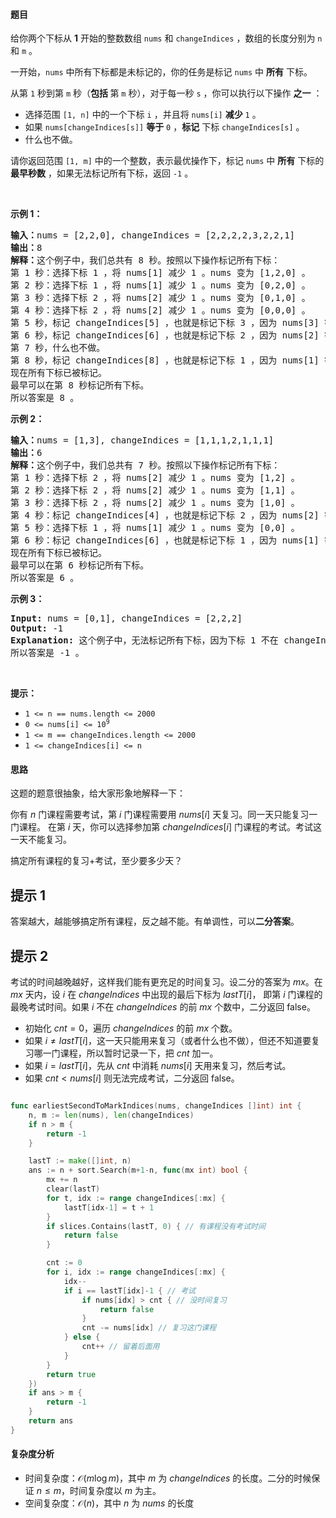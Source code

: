 #### 题目

<p>给你两个下标从 <strong>1</strong> 开始的整数数组 <code>nums</code> 和 <code>changeIndices</code> ，数组的长度分别为 <code>n</code> 和 <code>m</code> 。</p>

<p>一开始，<code>nums</code> 中所有下标都是未标记的，你的任务是标记 <code>nums</code> 中 <strong>所有</strong> 下标。</p>

<p>从第 <code>1</code> 秒到第 <code>m</code> 秒（<b>包括 </b>第 <code>m</code> 秒），对于每一秒 <code>s</code> ，你可以执行以下操作 <strong>之一</strong> ：</p>

<ul>
	<li>选择范围 <code>[1, n]</code> 中的一个下标 <code>i</code> ，并且将 <code>nums[i]</code> <strong>减少</strong> <code>1</code> 。</li>
	<li>如果 <code>nums[changeIndices[s]]</code> <strong>等于</strong> <code>0</code> ，<strong>标记</strong> 下标 <code>changeIndices[s]</code> 。</li>
	<li>什么也不做。</li>
</ul>

<p>请你返回范围 <code>[1, m]</code> 中的一个整数，表示最优操作下，标记 <code>nums</code> 中 <strong>所有</strong> 下标的 <strong>最早秒数</strong> ，如果无法标记所有下标，返回 <code>-1</code> 。</p>

<p> </p>

<p><strong class="example">示例 1：</strong></p>

<pre>
<b>输入：</b>nums = [2,2,0], changeIndices = [2,2,2,2,3,2,2,1]
<b>输出：</b>8
<b>解释：</b>这个例子中，我们总共有 8 秒。按照以下操作标记所有下标：
第 1 秒：选择下标 1 ，将 nums[1] 减少 1 。nums 变为 [1,2,0] 。
第 2 秒：选择下标 1 ，将 nums[1] 减少 1 。nums 变为 [0,2,0] 。
第 3 秒：选择下标 2 ，将 nums[2] 减少 1 。nums 变为 [0,1,0] 。
第 4 秒：选择下标 2 ，将 nums[2] 减少 1 。nums 变为 [0,0,0] 。
第 5 秒，标记 changeIndices[5] ，也就是标记下标 3 ，因为 nums[3] 等于 0 。
第 6 秒，标记 changeIndices[6] ，也就是标记下标 2 ，因为 nums[2] 等于 0 。
第 7 秒，什么也不做。
第 8 秒，标记 changeIndices[8] ，也就是标记下标 1 ，因为 nums[1] 等于 0 。
现在所有下标已被标记。
最早可以在第 8 秒标记所有下标。
所以答案是 8 。
</pre>

<p><strong class="example">示例 2：</strong></p>

<pre>
<b>输入：</b>nums = [1,3], changeIndices = [1,1,1,2,1,1,1]
<b>输出：</b>6
<b>解释：</b>这个例子中，我们总共有 7 秒。按照以下操作标记所有下标：
第 1 秒：选择下标 2 ，将 nums[2] 减少 1 。nums 变为 [1,2] 。
第 2 秒：选择下标 2 ，将 nums[2] 减少 1 。nums 变为 [1,1] 。
第 3 秒：选择下标 2 ，将 nums[2] 减少 1 。nums 变为 [1,0] 。
第 4 秒：标记 changeIndices[4] ，也就是标记下标 2 ，因为 nums[2] 等于 0 。
第 5 秒：选择下标 1 ，将 nums[1] 减少 1 。nums 变为 [0,0] 。
第 6 秒：标记 changeIndices[6] ，也就是标记下标 1 ，因为 nums[1] 等于 0 。
现在所有下标已被标记。
最早可以在第 6 秒标记所有下标。
所以答案是 6 。
</pre>

<p><strong class="example">示例 3：</strong></p>

<pre>
<strong>Input:</strong> nums = [0,1], changeIndices = [2,2,2]
<strong>Output:</strong> -1
<strong>Explanation:</strong> 这个例子中，无法标记所有下标，因为下标 1 不在 changeIndices 中。
所以答案是 -1 。
</pre>

<p> </p>

<p><strong>提示：</strong></p>

<ul>
	<li><code>1 <= n == nums.length <= 2000</code></li>
	<li><code>0 <= nums[i] <= 10<sup>9</sup></code></li>
	<li><code>1 <= m == changeIndices.length <= 2000</code></li>
	<li><code>1 <= changeIndices[i] <= n</code></li>
</ul>

#### 思路

这题的题意很抽象，给大家形象地解释一下：

你有 $n$ 门课程需要考试，第 $i$ 门课程需要用 $\textit{nums}[i]$ 天复习。同一天只能复习一门课程。
在第 $i$ 天，你可以选择参加第 $\textit{changeIndices}[i]$ 门课程的考试。考试这一天不能复习。

搞定所有课程的复习+考试，至少要多少天？

## 提示 1

答案越大，越能够搞定所有课程，反之越不能。有单调性，可以**二分答案**。

## 提示 2

考试的时间越晚越好，这样我们能有更充足的时间复习。设二分的答案为 $\textit{mx}$。在 $\textit{mx}$ 天内，设 $\textit{i}$ 在 $\textit{changeIndices}$ 中出现的最后下标为 $\textit{lastT}[\textit{i}]$，
即第 $i$ 门课程的最晚考试时间。如果 $i$ 不在 $\textit{changeIndices}$ 的前 $\textit{mx}$ 个数中，二分返回 false。

- 初始化 $\textit{cnt}=0$，遍历 $\textit{changeIndices}$ 的前 $\textit{mx}$ 个数。
- 如果 $i\ne \textit{lastT}[i]$，这一天只能用来复习（或者什么也不做），但还不知道要复习哪一门课程，所以暂时记录一下，把 $\textit{cnt}$ 加一。
- 如果 $i= \textit{lastT}[i]$，先从 $\textit{cnt}$ 中消耗 $\textit{nums}[i]$ 天用来复习，然后考试。
- 如果 $\textit{cnt}<\textit{nums}[i]$ 则无法完成考试，二分返回 false。

```go [sol]

func earliestSecondToMarkIndices(nums, changeIndices []int) int {
	n, m := len(nums), len(changeIndices)
	if n > m {
		return -1
	}

	lastT := make([]int, n)
	ans := n + sort.Search(m+1-n, func(mx int) bool {
		mx += n
		clear(lastT)
		for t, idx := range changeIndices[:mx] {
			lastT[idx-1] = t + 1
		}
		if slices.Contains(lastT, 0) { // 有课程没有考试时间
			return false
		}

		cnt := 0
		for i, idx := range changeIndices[:mx] {
			idx--
			if i == lastT[idx]-1 { // 考试
				if nums[idx] > cnt { // 没时间复习
					return false
				}
				cnt -= nums[idx] // 复习这门课程
			} else {
				cnt++ // 留着后面用
			}
		}
		return true
	})
	if ans > m {
		return -1
	}
	return ans
}
```

#### 复杂度分析

- 时间复杂度：$\mathcal{O}(m\log m)$，其中 $m$ 为 $\textit{changeIndices}$ 的长度。二分的时候保证 $n\le m$，时间复杂度以 $m$ 为主。
- 空间复杂度：$\mathcal{O}(n)$，其中 $n$ 为 $\textit{nums}$ 的长度
